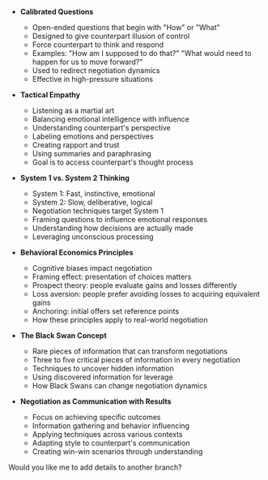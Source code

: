 
- **Calibrated Questions**
  - Open-ended questions that begin with "How" or "What"
  - Designed to give counterpart illusion of control
  - Force counterpart to think and respond
  - Examples: "How am I supposed to do that?" "What would need to happen for us to move forward?"
  - Used to redirect negotiation dynamics
  - Effective in high-pressure situations

- **Tactical Empathy**
  - Listening as a martial art
  - Balancing emotional intelligence with influence
  - Understanding counterpart's perspective
  - Labeling emotions and perspectives
  - Creating rapport and trust
  - Using summaries and paraphrasing
  - Goal is to access counterpart's thought process

- **System 1 vs. System 2 Thinking**
  - System 1: Fast, instinctive, emotional
  - System 2: Slow, deliberative, logical
  - Negotiation techniques target System 1
  - Framing questions to influence emotional responses
  - Understanding how decisions are actually made
  - Leveraging unconscious processing

- **Behavioral Economics Principles**
  - Cognitive biases impact negotiation
  - Framing effect: presentation of choices matters
  - Prospect theory: people evaluate gains and losses differently
  - Loss aversion: people prefer avoiding losses to acquiring equivalent gains
  - Anchoring: initial offers set reference points
  - How these principles apply to real-world negotiation

- **The Black Swan Concept**
  - Rare pieces of information that can transform negotiations
  - Three to five critical pieces of information in every negotiation
  - Techniques to uncover hidden information
  - Using discovered information for leverage
  - How Black Swans can change negotiation dynamics

- **Negotiation as Communication with Results**
  - Focus on achieving specific outcomes
  - Information gathering and behavior influencing
  - Applying techniques across various contexts
  - Adapting style to counterpart's communication
  - Creating win-win scenarios through understanding

Would you like me to add details to another branch?